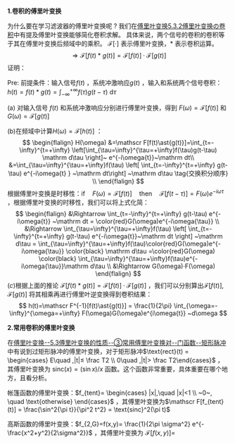 **1.卷积的傅里叶变换**

为什么要在学习滤波器的傅里叶变换呢 ? 我们在[傅里叶变换5.3.2傅里叶变换の卷积](https://piccoloengine.com/topic/310579)中有提及傅里叶变换能够简化卷积求解。 具体来说，两个信号的卷积的卷积等于其在傅里叶变换后频域中的乘积。  $\mathscr F[·]$ 表示傅里叶变换，$\ast$ 表示卷积运算。
$$
\Rightarrow \mathscr F[f(t)\ast{g(t)}] = \mathscr F[f(t)]·\mathscr F[g(t)]
$$
证明： 

$\text{Pre:}$ 前提条件：输入信号$f(t)$ ，系统冲激响应$g(t)$ ，输入和系统两个信号卷积：$h(t)=f(t)\ast g(t)=\int_{-\infty}^{+\infty}f(\tau)g(t-\tau)~\mathrm d\tau$

$\text{(a)}$ 对输入信号 $f(t)$ 和系统冲激响应分别进行傅里叶变换，得到 $F(\omega) = \mathscr F[f(t)]$ 和 $G(\omega)=\mathscr F[g(t)]$ 

$\text{(b)}$在频域中计算$H(\omega)=\mathscr F[h(t)]$ ：
$$
\begin{flalign}
H(\omega) &=\mathscr F[f(t)\ast{g(t)}]=\int_{t=-\infty}^{t=+\infty} \left[\int_{\tau=\infty}^{\tau=+\infty}f(\tau)g(t-\tau) \mathrm d\tau \right]~ e^{-i\omega{t}}~\mathrm dt\\ 
&=\int_{\tau=\infty}^{\tau=+\infty}f(\tau) \left[ \int_{t=-\infty}^{t=+\infty} g(t-\tau) e^{-i\omega{t} } ~\mathrm dt\right] ~\mathrm d\tau \tag{交换积分顺序} \\ 
\end{flalign}
$$
根据傅里叶变换是时移性：$\text{if} \quad F(\omega)=\mathscr F[f(t)]\quad \text{then} \quad \mathscr F[f(t-\tau)] = F(\omega)e^{-i\omega{\tau}}$ ，根据傅里叶变换的时移性，我们可以将上式化简： 
$$
\begin{flalign}
 &\Rightarrow \int_{t=-\infty}^{t=+\infty} g(t-\tau) e^{-i\omega{t}} ~\mathrm dt = \color{red}G(\omega)e^{-i\omega{\tau}} \\
&\Rightarrow \int_{\tau=\infty}^{\tau=+\infty}f(\tau) \left[ \int_{t=-\infty}^{t=+\infty} g(t-\tau) e^{-i\omega{t}}~\mathrm dt \right] ~\mathrm d\tau = \int_{\tau=\infty}^{\tau=+\infty}f(\tau)\color{red}G(\omega)e^{-i\omega{\tau}} \color{black} \mathrm d\tau
=\color{red}G(\omega) \color{black} \int_{\tau=\infty}^{\tau=+\infty}f(\tau)e^{-i\omega{\tau}}\mathrm d\tau \\ 
&\Rightarrow G(\omega)·F(\omega)
\end{flalign}
$$
$(c)$根据上面的推论 $\mathscr F[f(t)\ast{g(t)}] = \mathscr F[f(t)]·\mathscr F[g(t)]$ ，我们可以分别算出$\mathscr F[f(t)],\mathscr F[g(t)]$ 将其相乘再进行傅里叶逆变换得到卷积结果：
$$
h(t)=\mathscr F^{-1}[f(t)\ast{g(t)}] = \frac{1}{2\pi} \int_{\omega=-\infty}^{\omega=+\infty} F(\omega)G(\omega)e^{i\omega{t}} ~d\omega
$$

**2.常用卷积的傅里叶变换**

在[傅里叶变换--5.3傅里叶变换的性质--③常用傅里叶变换对--门函数--矩形脉冲](./傅里叶变换.html) 中有说到过矩形脉冲的傅里叶变换，对于矩形脉冲$\text{rect}(t) = \begin{cases} E\quad ,|t|≤ \frac T2 \\  0\quad ,|t|> \frac T2\end{cases}$ ，其傅里叶变换为 $\text{sinc}(x) = (\sin x)/x$ 函数。这个函数非常重要，具体重要在哪个地方，且看分析。 

帐篷函数的傅里叶变换：$f_{tent}= \begin{cases} |x|,\quad |x|<1 \\ ~0~, \quad \text{otherwise} \end{cases}$ ，其傅里叶变换为$\mathscr F[f_{tent}(t)] = \frac{\sin^2{\pi t}}{\pi^2 t^2} = \text{sinc}^2(\pi t)$ 

高斯函数的傅里叶变换：$f_{2,G}=f(x,y)= \frac{1}{2\pi \sigma^2} e^{-\frac{x^2+y^2}{2\sigma^2}}$ ，其傅里叶变换为 $\mathscr F[f(x,y)]=$